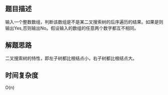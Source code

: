 ## 题目描述
输入一个整数数组，判断该数组是不是某二叉搜索树的后序遍历的结果。如果是则输出Yes,否则输出No。假设输入的数组的任意两个数字都互不相同。

## 解题思路
二叉搜索树的特性，即左子树都比根结点小，右子树都比根结点大。

## 时间复杂度
O(n)
